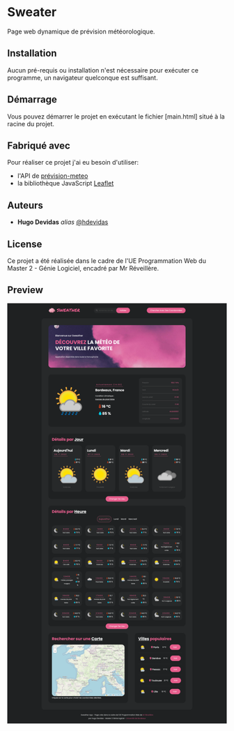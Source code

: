 # Sweater

Page web dynamique de prévision météorologique.

## Installation

Aucun pré-requis ou installation n'est nécessaire pour exécuter ce programme, un navigateur quelconque est suffisant.

## Démarrage

Vous pouvez démarrer le projet en exécutant le fichier [main.html] situé à la racine du projet.

## Fabriqué avec

Pour réaliser ce projet j'ai eu besoin d'utiliser:

* l'API de [prévision-meteo](https://www.prevision-meteo.ch/services/)
* la bibliothèque JavaScript [Leaflet](https://leafletjs.com/)

## Auteurs

*  **Hugo Devidas**  _alias_ [@hdevidas](https://github.com/hdevidas)

## License

Ce projet a été réalisée dans le cadre de l'UE Programmation Web du Master 2 - Génie Logiciel, encadré par Mr Réveillère.

## Preview

![Screenshot](screenshot.jpg)